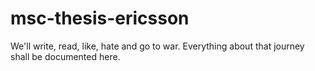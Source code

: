msc-thesis-ericsson
===================

We'll write, read, like, hate and go to war. Everything about that journey shall be documented here.
